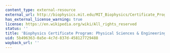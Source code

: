 ```yaml
---
content_type: external-resource
external_url: http://biophysics.mit.edu/MIT_Biophysics/Certificate_Program.html
has_external_license_warning: true
license: https://en.wikipedia.org/wiki/All_rights_reserved
status: ''
title: 'Biophysics Certificate Program: Physical Sciences & Engineering requirement'
uid: 5b496363-0a5e-4c7d-837d-458127729488
wayback_url: ''
---
```

